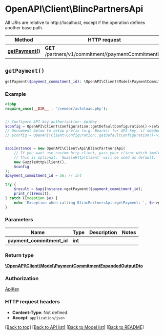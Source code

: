 # OpenAPI\Client\BlincPartnersApi

All URIs are relative to http://localhost, except if the operation defines another base path.

| Method | HTTP request | Description |
| ------------- | ------------- | ------------- |
| [**getPayment()**](BlincPartnersApi.md#getPayment) | **GET** /partners/v1/commitment/{paymentCommitmentId} |  |


## `getPayment()`

```php
getPayment($payment_commitment_id): \OpenAPI\Client\Model\PaymentCommitmentExpandedOutputDto
```



### Example

```php
<?php
require_once(__DIR__ . '/vendor/autoload.php');


// Configure API key authorization: ApiKey
$config = OpenAPI\Client\Configuration::getDefaultConfiguration()->setApiKey('x-api-key', 'YOUR_API_KEY');
// Uncomment below to setup prefix (e.g. Bearer) for API key, if needed
// $config = OpenAPI\Client\Configuration::getDefaultConfiguration()->setApiKeyPrefix('x-api-key', 'Bearer');


$apiInstance = new OpenAPI\Client\Api\BlincPartnersApi(
    // If you want use custom http client, pass your client which implements `GuzzleHttp\ClientInterface`.
    // This is optional, `GuzzleHttp\Client` will be used as default.
    new GuzzleHttp\Client(),
    $config
);
$payment_commitment_id = 56; // int

try {
    $result = $apiInstance->getPayment($payment_commitment_id);
    print_r($result);
} catch (Exception $e) {
    echo 'Exception when calling BlincPartnersApi->getPayment: ', $e->getMessage(), PHP_EOL;
}
```

### Parameters

| Name | Type | Description  | Notes |
| ------------- | ------------- | ------------- | ------------- |
| **payment_commitment_id** | **int**|  | |

### Return type

[**\OpenAPI\Client\Model\PaymentCommitmentExpandedOutputDto**](../Model/PaymentCommitmentExpandedOutputDto.md)

### Authorization

[ApiKey](../../README.md#ApiKey)

### HTTP request headers

- **Content-Type**: Not defined
- **Accept**: `application/json`

[[Back to top]](#) [[Back to API list]](../../README.md#endpoints)
[[Back to Model list]](../../README.md#models)
[[Back to README]](../../README.md)

